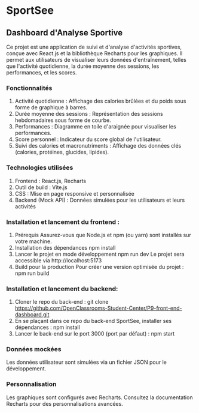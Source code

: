 # SportSee

## Dashboard d'Analyse Sportive
Ce projet est une application de suivi et d'analyse d'activités sportives, conçue avec React.js et la bibliothèque Recharts pour les graphiques. 
Il permet aux utilisateurs de visualiser leurs données d'entraînement, telles que l'activité quotidienne, la durée moyenne des sessions, les performances, et les scores.

### Fonctionnalités
1. Activité quotidienne : Affichage des calories brûlées et du poids sous forme de graphique à barres.
2. Durée moyenne des sessions : Représentation des sessions hebdomadaires sous forme de courbe.
3. Performances : Diagramme en toile d'araignée pour visualiser les performances.
4. Score personnel : Indicateur du score global de l'utilisateur.
5. Suivi des calories et macronutriments : Affichage des données clés (calories, protéines, glucides, lipides).

### Technologies utilisées
1. Frontend : React.js, Recharts
2. Outil de build : Vite.js
3. CSS : Mise en page responsive et personnalisée
4. Backend (Mock API) : Données simulées pour les utilisateurs et leurs activités

### Installation et lancement du frontend :
1. Prérequis
Assurez-vous que Node.js et npm (ou yarn) sont installés sur votre machine.
2. Installation des dépendances
npm install
3. Lancer le projet en mode développement
npm run dev
Le projet sera accessible via http://localhost:5173
4. Build pour la production
Pour créer une version optimisée du projet :
npm run build

### Installation et lancement du backend:
1. Cloner le repo du back-end : git clone https://github.com/OpenClassrooms-Student-Center/P9-front-end-dashboard.git
2. En se plaçant dans ce repo du back-end SportSee, installer ses dépendances :
 npm install
3. Lancer le back-end sur le port 3000 (port par défaut) :
 npm start

 
### Données mockées
Les données utilisateur sont simulées via un fichier JSON pour le développement.

### Personnalisation
Les graphiques sont configurés avec Recharts. Consultez la documentation Recharts pour des personnalisations avancées.
